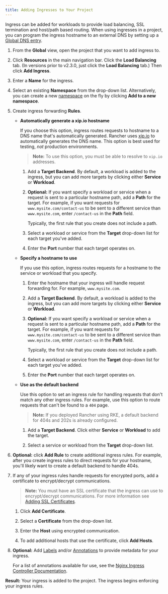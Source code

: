 ```yaml
---
title: Adding Ingresses to Your Project
---
```


Ingress can be added for workloads to provide load balancing, SSL termination and host/path based routing. When using ingresses in a project, you can program the ingress hostname to an external DNS by setting up a [Global DNS entry](/docs/catalog/globaldns/).

1. From the **Global** view, open the project that you want to add ingress to.

1. Click **Resources** in the main navigation bar. Click the **Load Balancing** tab. (In versions prior to v2.3.0, just click the **Load Balancing** tab.) Then click **Add Ingress**.

1. Enter a **Name** for the ingress.

1. Select an existing **Namespace** from the drop-down list. Alternatively, you can create a new [namespace](/docs/k8s-in-rancher/projects-and-namespaces/#namespaces) on the fly by clicking **Add to a new namespace**.

1. Create ingress forwarding **Rules**.

   - **Automatically generate a xip.io hostname**

     If you choose this option, ingress routes requests to hostname to a DNS name that's automatically generated. Rancher uses [xip.io](http://xip.io/) to automatically generates the DNS name. This option is best used for testing, _not_ production environments.

     > **Note:** To use this option, you must be able to resolve to `xip.io` addresses.

     1. Add a **Target Backend**. By default, a workload is added to the ingress, but you can add more targets by clicking either **Service** or **Workload**.

     1. **Optional:** If you want specify a workload or service when a request is sent to a particular hostname path, add a **Path** for the target. For example, if you want requests for `www.mysite.com/contact-us` to be sent to a different service than `www.mysite.com`, enter `/contact-us` in the **Path** field.

        Typically, the first rule that you create does not include a path.

     1. Select a workload or service from the **Target** drop-down list for each target you've added.

     1. Enter the **Port** number that each target operates on.

   - **Specify a hostname to use**

     If you use this option, ingress routes requests for a hostname to the service or workload that you specify.

     1. Enter the hostname that your ingress will handle request forwarding for. For example, `www.mysite.com`.

     1. Add a **Target Backend**. By default, a workload is added to the ingress, but you can add more targets by clicking either **Service** or **Workload**.

     1. **Optional:** If you want specify a workload or service when a request is sent to a particular hostname path, add a **Path** for the target. For example, if you want requests for `www.mysite.com/contact-us` to be sent to a different service than `www.mysite.com`, enter `/contact-us` in the **Path** field.

        Typically, the first rule that you create does not include a path.

     1. Select a workload or service from the **Target** drop-down list for each target you've added.

     1. Enter the **Port** number that each target operates on.


    - **Use as the default backend**

        Use this option to set an ingress rule for handling requests that don't match any other ingress rules. For example, use this option to route requests that can't be found to a `404` page.

        >**Note:** If you deployed Rancher using RKE, a default backend for 404s and 202s is already configured.

        1. Add a **Target Backend**. Click either **Service** or **Workload** to add the target.

        1. Select a service or workload from the **Target** drop-down list.

1. **Optional:** click **Add Rule** to create additional ingress rules. For example, after you create ingress rules to direct requests for your hostname, you'll likely want to create a default backend to handle 404s.

1. If any of your ingress rules handle requests for encrypted ports, add a certificate to encrypt/decrypt communications.

   > **Note:** You must have an SSL certificate that the ingress can use to encrypt/decrypt communications. For more information see [Adding SSL Certificates](/docs/k8s-in-rancher/certificates/).

   1. Click **Add Certificate**.

   1. Select a **Certificate** from the drop-down list.

   1. Enter the **Host** using encrypted communication.

   1. To add additional hosts that use the certificate, click **Add Hosts**.

1. **Optional:** Add [Labels](https://kubernetes.io/docs/concepts/overview/working-with-objects/labels/) and/or [Annotations](https://kubernetes.io/docs/concepts/overview/working-with-objects/annotations/) to provide metadata for your ingress.

   For a list of annotations available for use, see the [Nginx Ingress Controller Documentation](https://kubernetes.github.io/ingress-nginx/user-guide/nginx-configuration/annotations/).

**Result:** Your ingress is added to the project. The ingress begins enforcing your ingress rules.
